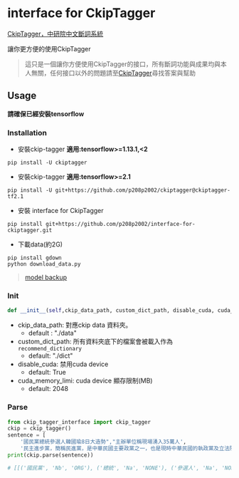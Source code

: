 # interface for CkipTagger 
[CkipTagger，中研院中文斷詞系統](https://github.com/ckiplab/ckiptagger)

讓你更方便的使用CkipTagger
> 這只是一個讓你方便使用CkipTagger的接口，所有斷詞功能與成果均與本人無關，任何接口以外的問題請至[CkipTagger](https://github.com/ckiplab/ckiptagger)尋找答案與幫助

## Usage
**請確保已經安裝tensorflow**
### Installation
- 安裝ckip-tagger **適用:tensorflow>=1.13.1,<2**
```
pip install -U ckiptagger
```
- 安裝ckip-tagger **適用:tensorflow>=2.1**
```
pip install -U git+https://github.com/p208p2002/ckiptagger@ckiptagger-tf2.1
```

- 安裝 interface for CkipTagger
```
pip install git+https://github.com/p208p2002/interface-for-ckiptagger.git
```

- 下載data(約2G)
```
pip install gdown
python download_data.py
```
> [model backup](https://github.com/ckiplab/ckiptagger#1-download-model-files)

### Init 
```python
def __init__(self,ckip_data_path, custom_dict_path, disable_cuda, cuda_memory_limi):
```
- ckip_data_path: 對應ckip data 資料夾。
    - default : "./data"
- custom_dict_path: 所有資料夾底下的檔案會被載入作為`recommend_dictionary`
    - default: "./dict"
- disable_cuda: 禁用cuda device
    - default: True
- cuda_memory_limi: cuda device 顯存限制(MB)
    - default: 2048

### Parse
```python
from ckip_tagger_interface import ckip_tagger
ckip = ckip_tagger()
sentence = [
    '國民黨總統參選人韓國瑜8日大造勢","主辦單位稱現場湧入35萬人',
    '民主進步黨，簡稱民進黨，是中華民國主要政黨之一，也是現時中華民國的執政黨及立法院最大黨']
print(ckip.parse(sentence))

# [[('國民黨', 'Nb', 'ORG'), ('總統', 'Na', 'NONE'), ('參選人', 'Na', 'NONE'), ('韓國瑜', 'Nb', 'PERSON'), ('8日', 'Nd', 'DATE'), ('大', 'VH', 'NONE'), ('造勢', 'VB', 'NONE'), ('"', 'FW', 'NONE'), (',', 'COMMACATEGORY', 'NONE'), ('"', 'FW', 'NONE'), ('主辦', 'VC', 'NONE'), ('單位', 'Na', 'NONE'), ('稱', 'VG', 'NONE'), ('現場', 'Nc', 'NONE'), ('湧入', 'VCL', 'NONE'), ('35萬', 'Neu', 'CARDINAL'), ('人', 'Na', 'NONE')], [('民主進步黨', 'Nb', 'ORG'), ('，', 'COMMACATEGORY', 'NONE'), ('簡稱', 'VG', 'NONE'), ('民進黨', 'Nb', 'ORG'), ('，', 'COMMACATEGORY', 'NONE'), ('是', 'SHI', 'NONE'), ('中華民國', 'Nc', 'GPE'), ('主要', 'A', 'NONE'), ('政黨', 'Na', 'NONE'), ('之', 'DE', 'NONE'), ('一', 'Neu', 'NONE'), ('，', 'COMMACATEGORY', 'NONE'), ('也', 'D', 'NONE'), ('是', 'SHI', 'NONE'), ('現時', 'Nd', 'NONE'), ('中華民國', 'Nc', 'GPE'), ('的', 'DE', 'NONE'), ('執政黨', 'Na', 'NONE'), ('及', 'Caa', 'NONE'), ('立法院', 'Nc', 'ORG'), ('最', 'Dfa', 'NONE'), ('大', 'VH', 'NONE'), ('黨', 'Na', 'NONE')]]
```
